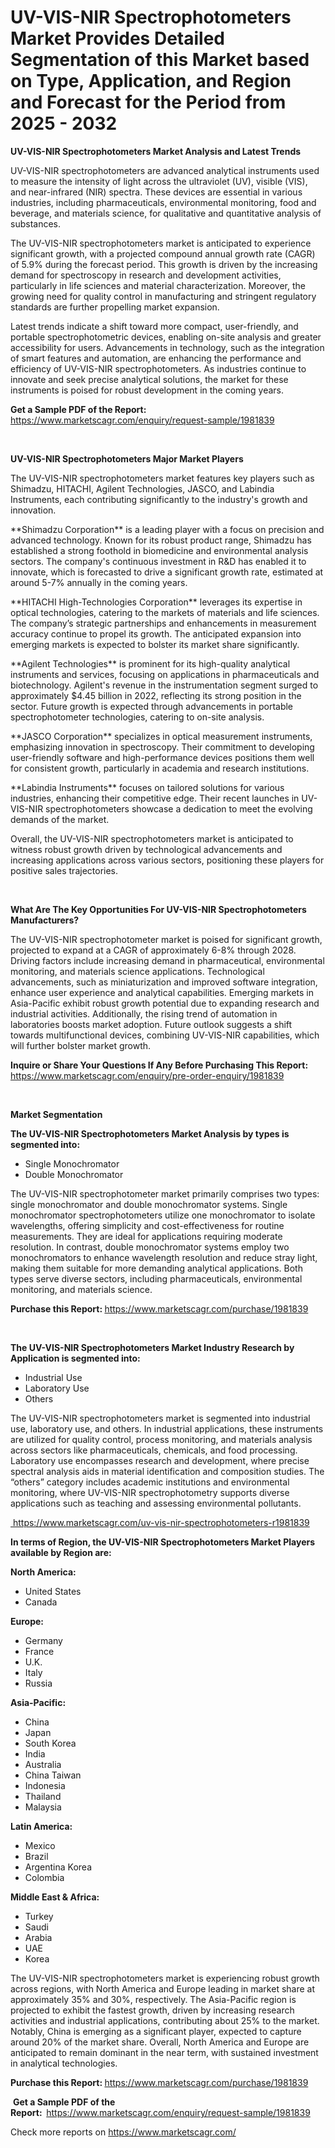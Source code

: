 <p><h1>UV-VIS-NIR Spectrophotometers Market Provides Detailed Segmentation of this Market based on Type, Application, and Region and Forecast for the Period from 2025 - 2032</h1></p><p><strong>UV-VIS-NIR Spectrophotometers Market Analysis and Latest Trends</strong></p>
<p><p>UV-VIS-NIR spectrophotometers are advanced analytical instruments used to measure the intensity of light across the ultraviolet (UV), visible (VIS), and near-infrared (NIR) spectra. These devices are essential in various industries, including pharmaceuticals, environmental monitoring, food and beverage, and materials science, for qualitative and quantitative analysis of substances.</p><p>The UV-VIS-NIR spectrophotometers market is anticipated to experience significant growth, with a projected compound annual growth rate (CAGR) of 5.9% during the forecast period. This growth is driven by the increasing demand for spectroscopy in research and development activities, particularly in life sciences and material characterization. Moreover, the growing need for quality control in manufacturing and stringent regulatory standards are further propelling market expansion.</p><p>Latest trends indicate a shift toward more compact, user-friendly, and portable spectrophotometric devices, enabling on-site analysis and greater accessibility for users. Advancements in technology, such as the integration of smart features and automation, are enhancing the performance and efficiency of UV-VIS-NIR spectrophotometers. As industries continue to innovate and seek precise analytical solutions, the market for these instruments is poised for robust development in the coming years.</p></p>
<p><strong>Get a Sample PDF of the Report:&nbsp;</strong> <a href="https://www.marketscagr.com/enquiry/request-sample/1981839?utm_campaign=2176&utm_medium=2&utm_source=Github&utm_content=ia&utm_term=02032025&utm_id=uv-vis-nir-spectrophotometers">https://www.marketscagr.com/enquiry/request-sample/1981839</a></p>
<p>&nbsp;</p>
<p><strong>UV-VIS-NIR Spectrophotometers Major Market Players</strong></p>
<p><p>The UV-VIS-NIR spectrophotometers market features key players such as Shimadzu, HITACHI, Agilent Technologies, JASCO, and Labindia Instruments, each contributing significantly to the industry's growth and innovation.</p><p>**Shimadzu Corporation** is a leading player with a focus on precision and advanced technology. Known for its robust product range, Shimadzu has established a strong foothold in biomedicine and environmental analysis sectors. The company's continuous investment in R&D has enabled it to innovate, which is forecasted to drive a significant growth rate, estimated at around 5-7% annually in the coming years.</p><p>**HITACHI High-Technologies Corporation** leverages its expertise in optical technologies, catering to the markets of materials and life sciences. The company’s strategic partnerships and enhancements in measurement accuracy continue to propel its growth. The anticipated expansion into emerging markets is expected to bolster its market share significantly.</p><p>**Agilent Technologies** is prominent for its high-quality analytical instruments and services, focusing on applications in pharmaceuticals and biotechnology. Agilent's revenue in the instrumentation segment surged to approximately $4.45 billion in 2022, reflecting its strong position in the sector. Future growth is expected through advancements in portable spectrophotometer technologies, catering to on-site analysis.</p><p>**JASCO Corporation** specializes in optical measurement instruments, emphasizing innovation in spectroscopy. Their commitment to developing user-friendly software and high-performance devices positions them well for consistent growth, particularly in academia and research institutions.</p><p>**Labindia Instruments** focuses on tailored solutions for various industries, enhancing their competitive edge. Their recent launches in UV-VIS-NIR spectrophotometers showcase a dedication to meet the evolving demands of the market.</p><p>Overall, the UV-VIS-NIR spectrophotometers market is anticipated to witness robust growth driven by technological advancements and increasing applications across various sectors, positioning these players for positive sales trajectories.</p></p>
<p>&nbsp;</p>
<p><strong>What Are The Key Opportunities For UV-VIS-NIR Spectrophotometers Manufacturers?</strong></p>
<p><p>The UV-VIS-NIR spectrophotometer market is poised for significant growth, projected to expand at a CAGR of approximately 6-8% through 2028. Driving factors include increasing demand in pharmaceutical, environmental monitoring, and materials science applications. Technological advancements, such as miniaturization and improved software integration, enhance user experience and analytical capabilities. Emerging markets in Asia-Pacific exhibit robust growth potential due to expanding research and industrial activities. Additionally, the rising trend of automation in laboratories boosts market adoption. Future outlook suggests a shift towards multifunctional devices, combining UV-VIS-NIR capabilities, which will further bolster market growth.</p></p>
<p><strong>Inquire or Share Your Questions If Any Before Purchasing This Report:</strong> <a href="https://www.marketscagr.com/enquiry/pre-order-enquiry/1981839?utm_campaign=2176&utm_medium=2&utm_source=Github&utm_content=ia&utm_term=02032025&utm_id=uv-vis-nir-spectrophotometers">https://www.marketscagr.com/enquiry/pre-order-enquiry/1981839</a></p>
<p>&nbsp;</p>
<p><strong>Market Segmentation</strong></p>
<p><strong>The UV-VIS-NIR Spectrophotometers Market Analysis by types is segmented into:</strong></p>
<p><ul><li>Single Monochromator</li><li>Double Monochromator</li></ul></p>
<p><p>The UV-VIS-NIR spectrophotometer market primarily comprises two types: single monochromator and double monochromator systems. Single monochromator spectrophotometers utilize one monochromator to isolate wavelengths, offering simplicity and cost-effectiveness for routine measurements. They are ideal for applications requiring moderate resolution. In contrast, double monochromator systems employ two monochromators to enhance wavelength resolution and reduce stray light, making them suitable for more demanding analytical applications. Both types serve diverse sectors, including pharmaceuticals, environmental monitoring, and materials science.</p></p>
<p><strong>Purchase this Report:&nbsp;</strong><a href="https://www.marketscagr.com/purchase/1981839?utm_campaign=2176&utm_medium=2&utm_source=Github&utm_content=ia&utm_term=02032025&utm_id=uv-vis-nir-spectrophotometers">https://www.marketscagr.com/purchase/1981839</a></p>
<p>&nbsp;</p>
<p><strong>The UV-VIS-NIR Spectrophotometers Market Industry Research by Application is segmented into:</strong></p>
<p><ul><li>Industrial Use</li><li>Laboratory Use</li><li>Others</li></ul></p>
<p><p>The UV-VIS-NIR spectrophotometers market is segmented into industrial use, laboratory use, and others. In industrial applications, these instruments are utilized for quality control, process monitoring, and materials analysis across sectors like pharmaceuticals, chemicals, and food processing. Laboratory use encompasses research and development, where precise spectral analysis aids in material identification and composition studies. The “others” category includes academic institutions and environmental monitoring, where UV-VIS-NIR spectrophotometry supports diverse applications such as teaching and assessing environmental pollutants.</p></p>
<p><a href="https://www.marketscagr.com/uv-vis-nir-spectrophotometers-r1981839?utm_campaign=2176&utm_medium=2&utm_source=Github&utm_content=ia&utm_term=02032025&utm_id=uv-vis-nir-spectrophotometers">&nbsp;https://www.marketscagr.com/uv-vis-nir-spectrophotometers-r1981839</a></p>
<p><strong>In terms of Region, the UV-VIS-NIR Spectrophotometers Market Players available by Region are:</strong></p>
<p>
    <p> <strong> North America: </strong>
        <ul>
            <li>United States</li>
            <li>Canada</li>
        </ul>
        </p> 
    <p> <strong> Europe: </strong>
        <ul>
            <li>Germany</li>
            <li>France</li>
            <li>U.K.</li>
            <li>Italy</li>
            <li>Russia</li>
        </ul>
        </p> 
    <p> <strong> Asia-Pacific: </strong>
        <ul>
            <li>China</li>
            <li>Japan</li>
            <li>South Korea</li>
            <li>India</li>
            <li>Australia</li>
            <li>China Taiwan</li>
            <li>Indonesia</li>
            <li>Thailand</li>
            <li>Malaysia</li>
        </ul>
        </p> 
    <p> <strong> Latin America: </strong>
        <ul>
            <li>Mexico</li>
            <li>Brazil</li>
            <li>Argentina Korea</li>
            <li>Colombia</li>
        </ul>
        </p> 
    <p> <strong> Middle East & Africa: </strong>
        <ul>
            <li>Turkey</li>
            <li>Saudi</li>
            <li>Arabia</li>
            <li>UAE</li>
            <li>Korea</li>
        </ul>
    </p>
    </p>
<p><p>The UV-VIS-NIR spectrophotometers market is experiencing robust growth across regions, with North America and Europe leading in market share at approximately 35% and 30%, respectively. The Asia-Pacific region is projected to exhibit the fastest growth, driven by increasing research activities and industrial applications, contributing about 25% to the market. Notably, China is emerging as a significant player, expected to capture around 20% of the market share. Overall, North America and Europe are anticipated to remain dominant in the near term, with sustained investment in analytical technologies.</p></p>
<p><strong>Purchase this Report: </strong><a href="https://www.marketscagr.com/purchase/1981839?utm_campaign=2176&utm_medium=2&utm_source=Github&utm_content=ia&utm_term=02032025&utm_id=uv-vis-nir-spectrophotometers">https://www.marketscagr.com/purchase/1981839</a></p>
<p>&nbsp;<strong>Get a Sample PDF of the Report:&nbsp;&nbsp;</strong><a href="https://www.marketscagr.com/enquiry/request-sample/1981839?utm_campaign=2176&utm_medium=2&utm_source=Github&utm_content=ia&utm_term=02032025&utm_id=uv-vis-nir-spectrophotometers">https://www.marketscagr.com/enquiry/request-sample/1981839</a></p>
<p><strong></strong></p>
<p>Check more reports on <a href="https://www.marketscagr.com/?utm_campaign=2176&utm_medium=2&utm_source=Github&utm_content=ia&utm_term=02032025&utm_id=uv-vis-nir-spectrophotometers">https://www.marketscagr.com/</a></p>
